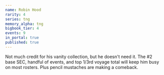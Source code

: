 ```yaml
---
name: Robin Hood
rarity: 4
series: tng
memory_alpha: tng
bigbook_tier: 4
events: 9
in_portal: true
published: true
---
```


Not much credit for his vanity collection, but he doesn't need it. The #2 base SEC, handful of events, and top 1/3rd voyage total will keep him busy on most rosters. Plus pencil mustaches are making a comeback.
